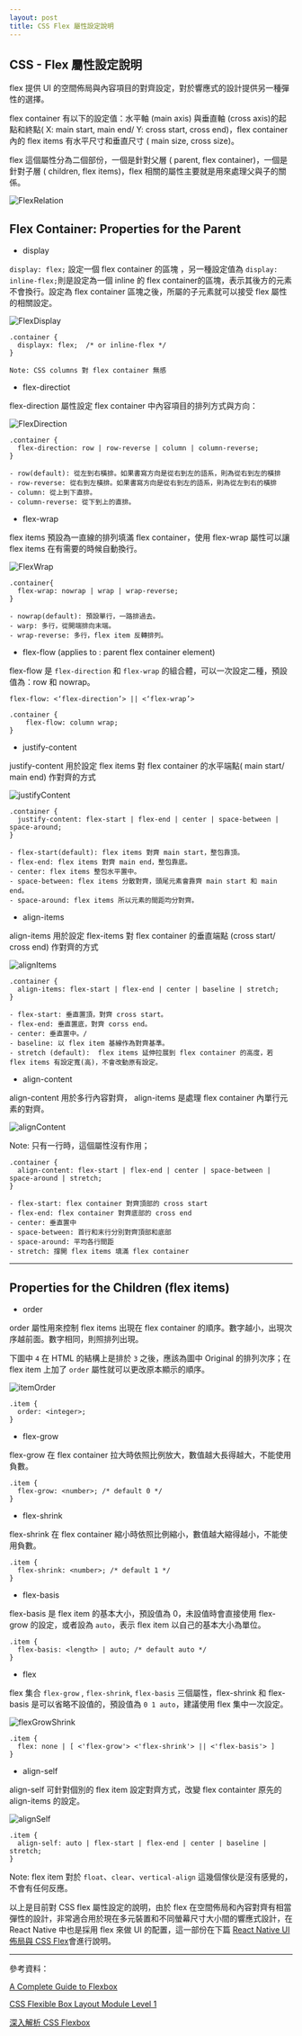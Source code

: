 ```yaml
---
layout: post
title: CSS Flex 屬性設定說明
---
```

## CSS - Flex 屬性設定說明

flex 提供 UI 的空間佈局與內容項目的對齊設定，對於響應式的設計提供另一種彈性的選擇。

flex container 有以下的設定值：水平軸 (main axis) 與垂直軸 (cross axis)的起點和終點( X: main start, main end/ Y: cross start, cross end)，flex container 內的 flex items 有水平尺寸和垂直尺寸 ( main size, cross size)。

flex 這個屬性分為二個部份，一個是針對父層 ( parent, flex container)，一個是針對子層 ( children, flex items)，flex 相關的屬性主要就是用來處理父與子的關係。

![FlexRelation](/assets/2015-12-24/containerItems.jpg)

## Flex Container: Properties for the Parent

- display

`display: flex;` 設定一個 flex container 的區塊 ，另一種設定值為 `display: inline-flex;`則是設定為一個 inline 的 flex container的區塊，表示其後方的元素不會換行。設定為 flex container 區塊之後，所屬的子元素就可以接受 flex 屬性的相關設定。

![FlexDisplay](/assets/2015-12-24/flex-display.jpg)

```
.container {
  displayx: flex;  /* or inline-flex */
}

Note: CSS columns 對 flex container 無感
```

- flex-directiot

flex-direction 屬性設定 flex container 中內容項目的排列方式與方向：

![FlexDirection](/assets/2015-12-24/flex-direction.jpg)


```
.container {
  flex-direction: row | row-reverse | column | column-reverse;
}

- row(default): 從左到右橫排。如果書寫方向是從右到左的語系，則為從右到左的橫排
- row-reverse: 從右到左橫排。如果書寫方向是從右到左的語系，則為從左到右的橫排
- column: 從上到下直排。
- column-reverse: 從下到上的直排。
```

- flex-wrap

flex items 預設為一直線的排列填滿 flex container，使用 flex-wrap 屬性可以讓 flex items 在有需要的時候自動換行。

![FlexWrap](/assets/2015-12-24/flex-wrap.jpg)


```
.container{
  flex-wrap: nowrap | wrap | wrap-reverse;
}

- nowrap(default): 預設單行，一路排過去。
- warp: 多行，從開端排向末端。
- wrap-reverse: 多行，flex item 反轉排列。
```

- flex-flow (applies to : parent flex container element)

flex-flow 是 `flex-direction` 和 `flex-wrap` 的組合體，可以一次設定二種，預設值為：row 和 nowrap。

```
flex-flow: <‘flex-direction’> || <‘flex-wrap’>

.container {
	flex-flow: column wrap;
}
```

- justify-content

justify-content 用於設定 flex items 對 flex container 的水平端點( main start/ main end) 作對齊的方式

![justifyContent](/assets/2015-12-24/justify-content.jpg)

```
.container {
  justify-content: flex-start | flex-end | center | space-between | space-around;
}

- flex-start(default): flex items 對齊 main start，整包靠頂。
- flex-end: flex items 對齊 main end，整包靠底。
- center: flex items 整包水平置中。
- space-between: flex items 分散對齊，頭尾元素會靠齊 main start 和 main end。
- space-around: flex items 所以元素的間距均分對齊。
```

- align-items

align-items 用於設定 flex-items 對 flex container 的垂直端點 (cross start/ cross end) 作對齊的方式

![alignItems](/assets/2015-12-24/align-items.jpg)

```
.container {
  align-items: flex-start | flex-end | center | baseline | stretch;
}

- flex-start: 垂直置頂，對齊 cross start。
- flex-end: 垂直置底，對齊 corss end。
- center: 垂直置中。/
- baseline: 以 flex item 基線作為對齊基準。
- stretch (default):  flex items 延伸拉展到 flex container 的高度，若 flex items 有設定寬(高)，不會改動原有設定。
```

- align-content

align-content 用於多行內容對齊， align-items 是處理 flex container 內單行元素的對齊。

![alignContent](/assets/2015-12-24/align-content.jpg)

Note: 只有一行時，這個屬性沒有作用；

```
.container {
  align-content: flex-start | flex-end | center | space-between | space-around | stretch;
}

- flex-start: flex container 對齊頂部的 cross start
- flex-end: flex container 對齊底部的 cross end
- center: 垂直置中
- space-between: 首行和末行分別對齊頂部和底部
- space-around: 平均各行間距
- stretch: 撐開 flex items 填滿 flex container
```

-----------------------------------------

## Properties for the Children (flex items)

- order

order 屬性用來控制 flex items 出現在 flex container 的順序。數字越小，出現次序越前面。數字相同，則照排列出現。

下圖中 `4` 在 HTML 的結構上是排於 `3` 之後，應該為圖中 Original 的排列次序；在 flex item 上加了 `order` 屬性就可以更改原本顯示的順序。

![itemOrder](/assets/2015-12-24/item-order.jpg)

```
.item {
  order: <integer>;
}
```

- flex-grow

flex-grow 在 flex container 拉大時依照比例放大，數值越大長得越大，不能使用負數。

```
.item {
  flex-grow: <number>; /* default 0 */
}
```

- flex-shrink

flex-shrink 在 flex container 縮小時依照比例縮小，數值越大縮得越小，不能使用負數。

```
.item {
  flex-shrink: <number>; /* default 1 */
}
```

- flex-basis

flex-basis 是 flex item 的基本大小，預設值為 0，未設值時會直接使用 flex-grow 的設定，或者設為 `auto`，表示 flex item 以自己的基本大小為單位。

```
.item {
  flex-basis: <length> | auto; /* default auto */
}
```

- flex

flex 集合 `flex-grow` , `flex-shrink`, `flex-basis` 三個屬性，flex-shrink 和 flex-basis 是可以省略不設值的，預設值為 `0 1 auto`，建議使用 flex 集中一次設定。

![flexGrowShrink](/assets/2015-12-24/flex-grow-shrink.jpg)

```
.item {
  flex: none | [ <'flex-grow'> <'flex-shrink'> || <'flex-basis'> ]
}
```

- align-self

align-self 可針對個別的 flex item 設定對齊方式，改變 flex containter 原先的 align-items 的設定。

![alignSelf](/assets/2015-12-24/align-self.jpg)

```
.item {
  align-self: auto | flex-start | flex-end | center | baseline | stretch;
}
```

Note: flex item 對於 `float`、`clear`、`vertical-align` 這幾個傢伙是沒有感覺的，不會有任何反應。

以上是目前對 CSS flex 屬性設定的說明，由於 flex 在空間佈局和內容對齊有相當彈性的設計，非常適合用於現在多元裝置和不同螢幕尺寸大小間的響應式設計，在 React Native 中也是採用 flex 來做 UI 的配置，這一部份在下篇 [React Native UI 佈局與 CSS Flex](/2015/12/25/React-Native-Flex.html)會進行說明。

-------------------------

參考資料：

[A Complete Guide to Flexbox](https://css-tricks.com/snippets/css/a-guide-to-flexbox/)

[CSS Flexible Box Layout Module Level 1](http://www.w3.org/TR/css3-flexbox/#box-model)

[深入解析 CSS Flexbox](http://www.oxxostudio.tw/articles/201501/css-flexbox.html)
